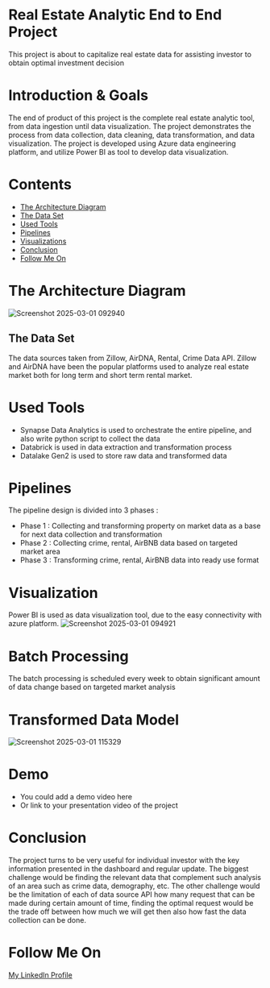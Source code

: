 
# Real Estate Analytic End to End Project
This project is about to capitalize real estate data for 
assisting investor to obtain optimal investment decision 

# Introduction & Goals
The end of product of this project is the complete real estate analytic tool, from data ingestion until data visualization.
The project demonstrates the process from data collection, data cleaning, data transformation, and data visualization. The project is developed using Azure data engineering platform, and utilize Power BI as tool to develop data visualization.

# Contents
- [The Architecture Diagram](#the-architecture-diagram)
- [The Data Set](#the-data-set)
- [Used Tools](#used-tools)
- [Pipelines](#pipelines)
- [Visualizations](#visualizations)
- [Conclusion](#conclusion)
- [Follow Me On](#follow-me-on)


# The Architecture Diagram
![Screenshot 2025-03-01 092940](https://github.com/user-attachments/assets/5986041c-3981-477a-bc42-af29cf3a8b63)

## The Data Set
The data sources taken from Zillow, AirDNA, Rental, Crime Data API. Zillow and AirDNA have been the popular platforms used to analyze real estate market both for long term and short term rental market.  

# Used Tools
- Synapse Data Analytics is used to orchestrate the entire pipeline, and also write python script to collect the data
- Databrick is used in data extraction and transformation process
- Datalake Gen2 is used to store raw data and transformed data

# Pipelines
The pipeline design is divided into 3 phases :
- Phase 1 : Collecting and transforming property on market data as a base for next data collection and transformation
- Phase 2 : Collecting crime, rental, AirBNB data based on targeted market area
- Phase 3 : Transforming crime, rental, AirBNB data into ready use format

# Visualization
Power BI is used as data visualization tool, due to the easy connectivity with azure platform. 
![Screenshot 2025-03-01 094921](https://github.com/user-attachments/assets/7c18e0b2-5392-4fa1-83d0-7a9e97e9aa0d)

# Batch Processing
The batch processing is scheduled every week to obtain significant amount of data change based on targeted market analysis

# Transformed Data Model
![Screenshot 2025-03-01 115329](https://github.com/user-attachments/assets/816cb36f-9996-4b78-93a2-bf8e2e66f76c)

# Demo
- You could add a demo video here
- Or link to your presentation video of the project

# Conclusion
The project turns to be very useful for individual investor with the key information presented in the dashboard and regular update.
The biggest challenge would be finding the relevant data that complement such analysis of an area such as crime data, demography, etc.
The other challenge would be the limitation of each of data source API how many request that can be made during certain amount of time, finding the optimal request would be the trade off between how much we will get then also how fast the data collection can be done. 

# Follow Me On
[My LinkedIn Profile](https://www.linkedin.com/in/bagus-adiyanto-29a9a229/)

